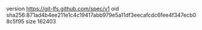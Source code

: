 version https://git-lfs.github.com/spec/v1
oid sha256:871ad4b4ee211e1c4c19417abb979e5a11df3eecafcdc6fee4f347ecb08c5f95
size 162403
